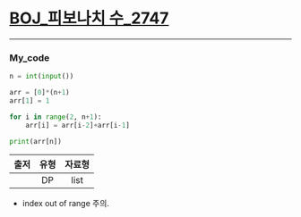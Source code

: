# [BOJ_피보나치 수_2747](https://www.acmicpc.net/problem/2747)
***
### My_code
```python
n = int(input())

arr = [0]*(n+1)
arr[1] = 1

for i in range(2, n+1):
    arr[i] = arr[i-2]+arr[i-1]

print(arr[n])
```
|출저|유형|자료형|
|:---:|:---:|:---:|
||DP|list|
* index out of range 주의.
